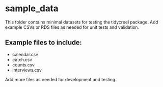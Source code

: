 # sample_data

This folder contains minimal datasets for testing the tidycreel package. Add example CSVs or RDS files as needed for unit tests and validation.

## Example files to include:
- calendar.csv
- catch.csv
- counts.csv
- interviews.csv

Add more files as needed for development and testing.
